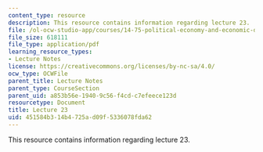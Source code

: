 ```yaml
---
content_type: resource
description: This resource contains information regarding lecture 23.
file: /ol-ocw-studio-app/courses/14-75-political-economy-and-economic-development-fall-2012/451584b314b4725ad09f5336078fda62_MIT14_75F12_Lec23.pdf
file_size: 618111
file_type: application/pdf
learning_resource_types:
- Lecture Notes
license: https://creativecommons.org/licenses/by-nc-sa/4.0/
ocw_type: OCWFile
parent_title: Lecture Notes
parent_type: CourseSection
parent_uid: a853b56e-1940-9c56-f4cd-c7efeece123d
resourcetype: Document
title: Lecture 23
uid: 451584b3-14b4-725a-d09f-5336078fda62
---
```

This resource contains information regarding lecture 23.